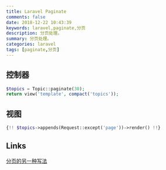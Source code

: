 ```yaml
---
title: Laravel Paginate
comments: false
date: 2018-12-22 10:43:39
keywords: laravel,paginate,分页
description: 分页处理。
summary: 分页处理。
categories: laravel
tags: [paginate,分页]
---
```


## 控制器

```php
$topics = Topic::paginate(30);
return view('template', compact('topics'));
```

## 视图

```php
{!! $topics->appends(Request::except('page'))->render() !!}
```

## Links

[分页的另一种写法](https://laravel-china.org/topics/8727/another-way-of-writing-pagination)

